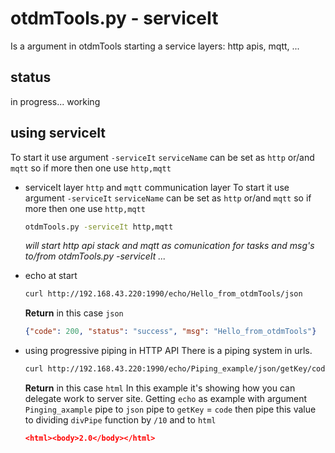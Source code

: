 # otdmTools.py - serviceIt

  Is a argument in otdmTools starting a service layers: http apis, mqtt, ...


## status

  in progress... working
  

## using serviceIt

  To start it use argument `-serviceIt` `serviceName` can be set as `http` or/and `mqtt` so if more then one use `http,mqtt`

  * serviceIt layer `http` and `mqtt` communication layer
    To start it use argument `-serviceIt` `serviceName` can be set as `http` or/and `mqtt` so if more then one use `http,mqtt`
    ```bash
    otdmTools.py -serviceIt http,mqtt
    ```  
    *will start http api stack and mqtt as comunication for tasks and msg's to/from otdmTools.py -serviceIt ...*

  * echo at start
    ```bash
    curl http://192.168.43.220:1990/echo/Hello_from_otdmTools/json
    ```
    **Return** in this case `json`  
    ```json
    {"code": 200, "status": "success", "msg": "Hello_from_otdmTools"}
    ```

  * using progressive piping in HTTP API
    There is a piping system in urls.
    ```bash
    curl http://192.168.43.220:1990/echo/Piping_example/json/getKey/code/divPipe/100/html
    ```  
    **Return** in this case `html`
    In this example it's showing how you can delegate work to server site. Getting `echo` as example with argument `Pinging_axample` pipe to `json` pipe to `getKey` = `code` then pipe this value to dividing `divPipe` function by `/10` and to `html`
    ```json
    <html><body>2.0</body></html>
    ```

